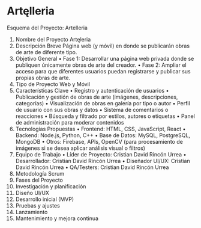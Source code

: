 # Artęlleria
Esquema del Proyecto: Artelleria
1. Nombre del Proyecto
   Artęleria
2. Descripción Breve
   Página web (y móvil) en donde se publicarán obras de arte de diferente tipo.
3. Objetivo General
  •	Fase 1: Desarrollar una página web privada donde se publiquen únicamente obras de arte del creador.
  •	Fase 2: Ampliar el acceso para que diferentes usuarios puedan registrarse y publicar sus propias obras de arte.
4. Tipo de Proyecto
   Web y Móvil
5. Características Clave
  •	Registro y autenticación de usuarios
  •	Publicación y gestión de obras de arte (imágenes, descripciones, categorías)
  •	Visualización de obras en galería por tipo o autor
  •	Perfil de usuario con sus obras y datos
  •	Sistema de comentarios o reacciones
  •	Búsqueda y filtrado por estilos, autores o etiquetas
  •	Panel de administración para moderar contenidos
6. Tecnologías Propuestas
  •	Frontend: HTML, CSS, JavaScript, React
  •	Backend: Node.js, Python, C++
  •	Base de Datos: MySQL, PostgreSQL, MongoDB
  •	Otros: Firebase, APIs, OpenCV (para procesamiento de imágenes si se desea aplicar análisis visual o filtros)
7. Equipo de Trabajo
  •	Líder de Proyecto: Cristian David Rincón Urrea
  •	Desarrollador: Cristian David Rincón Urrea
  •	Diseñador UI/UX: Cristian David Rincón Urrea
  •	QA/Testers: Cristian David Rincón Urrea
8. Metodología
   Scrum
9. Fases del Proyecto
  1.	Investigación y planificación
  2.	Diseño UI/UX
  3.	Desarrollo inicial (MVP)
  4.	Pruebas y ajustes
  5.	Lanzamiento
  6.	Mantenimiento y mejora continua
